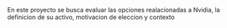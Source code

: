 En este proyecto se busca evaluar las opciones realacionadas a Nvidia, la definicion de su activo, motivacion de eleccion y contexto

